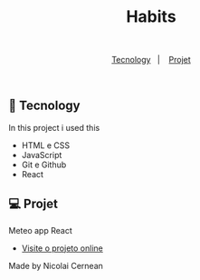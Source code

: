 <h1 align="center"> Habits </h1>

<p align="center">
 <br/>
</p>

<p align="center">
  <a href="#-tecnologias">Tecnology</a>&nbsp;&nbsp;&nbsp;|&nbsp;&nbsp;&nbsp;
  <a href="#-projeto">Projet</a>

</p>



<br>



## 🚀 Tecnology

In this project i used this 

- HTML e CSS
- JavaScript
- Git e Github
- React

## 💻 Projet

Meteo app React

- [Visite o projeto online](https://usedtron.github.io/nlw-setup)

Made by Nicolai Cernean